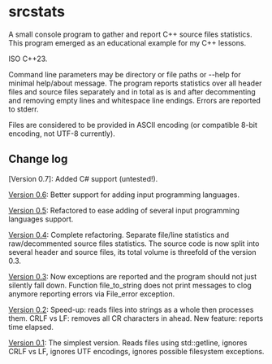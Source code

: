 # srcstats
A small console program to gather and report C++ source files statistics.
This program emerged as an educational example for my C++ lessons.

ISO C++23.

Command line parameters may be directory or file paths or --help for minimal help/about message.
The program reports statistics over all header files and source files separately and in total as is and after decommenting and removing empty lines and whitespace line endings.
Errors are reported to stderr.

Files are considered to be provided in ASCII encoding (or compatible 8-bit encoding, not UTF-8 currently).


## Change log

[Version 0.7]: Added C# support (untested!).

[Version 0.6](https://github.com/kuvshinovdr/srcstats/tree/551f94c0273eecc9c4ef6dfb794525cfb7beb1fa): Better support for adding input programming languages.

[Version 0.5](https://github.com/kuvshinovdr/srcstats/tree/b56b627d5b3df9d1097db49c3e72585ea134f75f): Refactored to ease adding of several input programming languages support.

[Version 0.4](https://github.com/kuvshinovdr/srcstats/tree/76c8628930c1ccde5a1189f622b7bcc020acea6e): Complete refactoring. Separate file/line statistics and raw/decommented source files statistics. The source code is now split into several header and source files, its total volume is threefold of the version 0.3.

[Version 0.3](https://github.com/kuvshinovdr/srcstats/blob/5d85e23bb4811f4f7cb871aae3ed8f0f31ac3c91/srcstats.cpp): Now exceptions are reported and the program should not just silently fall down. Function file_to_string does not print messages to clog anymore reporting errors via File_error exception.

[Version 0.2](https://github.com/kuvshinovdr/srcstats/blob/34bc9b2a73cb1d1a44bf641e637e02ea4b09d74a/srcstats.cpp): Speed-up: reads files into strings as a whole then processes them. CRLF vs LF: removes all CR characters in ahead. New feature: reports time elapsed.

[Version 0.1](https://github.com/kuvshinovdr/srcstats/blob/ea00f46adf40f9704c5b940d06ad1a5a5eab27b5/srcstats.cpp): The simplest version. Reads files using std::getline, ignores CRLF vs LF, ignores UTF encodings, ignores possible filesystem exceptions.


